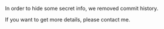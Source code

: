 
In order to hide some secret info, we removed commit history.

If you want to get more details, please contact me.
